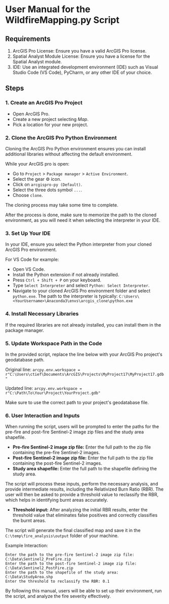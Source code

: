 # User Manual for the WildfireMapping.py Script

## Requirements

1. ArcGIS Pro License: Ensure you have a valid ArcGIS Pro license.
2. Spatial Analyst Module License: Ensure you have a license for the Spatial Analyst module.
3. IDE: Use an integrated development environment (IDE) such as Visual Studio Code (VS Code), PyCharm, or any other IDE of your choice.

## Steps

### 1. Create an ArcGIS Pro Project

- Open ArcGIS Pro.
- Create a new project selecting _Map_.
- Pick a location for your new project.

### 2. Clone the ArcGIS Pro Python Environment

Cloning the ArcGIS Pro Python environment ensures you can install additional libraries without affecting the default environment.

While your ArcGIS pro is open:

- Go to `Project` > `Package manager` > `Active Environment`.
- Select the gear ⚙️ icon.
- Click on `arcgispro-py (Default)`.
- Select the three dots symbol `...`.
- Choose `clone`.

The cloning process may take some time to complete.

After the process is done, make sure to memorize the path to the cloned environment, as you will need it when selecting the interpreter in your IDE.

### 3. Set Up Your IDE

In your IDE, ensure you select the Python interpreter from your cloned ArcGIS Pro environment.

For VS Code for example:

- Open VS Code.
- Install the Python extension if not already installed.
- Press `Ctrl + Shift + P` on your keyboard.
- Type `Select Interpreter` and select `Python: Select Interpreter`.
- Navigate to your cloned ArcGIS Pro environment folder and select `python.exe`. The path to the interpreter is typically: `C:\Users\<YourUsername>\Anaconda3\envs\arcgis_clone\python.exe`

### 4. Install Necessary Libraries

If the required libraries are not already installed, you can install them in the package manager.

### 5. Update Workspace Path in the Code

In the provided script, replace the line below with your ArcGIS Pro project's geodatabase path.

Original line:
`arcpy.env.workspace = r"C:\Users\ctief\Documents\ArcGIS\Projects\MyProject17\MyProject17.gdb"`

Updated line:
`arcpy.env.workspace = r"C:\Path\To\Your\Project\YourProject.gdb"`

Make sure to use the correct path to your project's geodatabase file.

### 6. User Interaction and Inputs

When running the script, users will be prompted to enter the paths for the pre-fire and post-fire Sentinel-2 image zip files and the study area shapefile.

- **Pre-fire Sentinel-2 image zip file:** Enter the full path to the zip file containing the pre-fire Sentinel-2 images.
- **Post-fire Sentinel-2 image zip file:** Enter the full path to the zip file containing the post-fire Sentinel-2 images.
- **Study area shapefile:** Enter the full path to the shapefile defining the study area.

The script will process these inputs, perform the necessary analysis, and provide intermediate results, including the Relativized Burn Ratio (RBR). The user will then be asked to provide a threshold value to reclassify the RBR, which helps in identifying burnt areas accurately.

- **Threshold input:** After analyzing the initial RBR results, enter the threshold value that eliminates false positives and correctly classifies the burnt areas.

The script will generate the final classified map and save it in the `C:\temp\fire_analysis\output` folder of your machine.

Example Interaction:

```
Enter the path to the pre-fire Sentinel-2 image zip file: C:\Data\Sentinel2_PreFire.zip
Enter the path to the post-fire Sentinel-2 image zip file: C:\Data\Sentinel2_PostFire.zip
Enter the path to the shapefile of the study area: C:\Data\StudyArea.shp
Enter the threshold to reclassify the RBR: 0.1
```

By following this manual, users will be able to set up their environment, run the script, and analyze the fire severity effectively.
